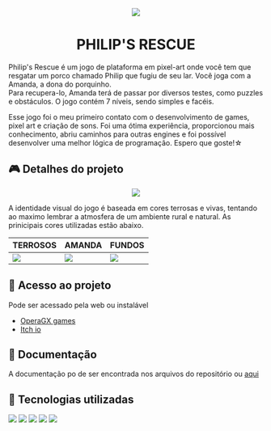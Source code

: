 <p align="center"><img src="https://github.com/Triz-z/philip-rescue/assets/132356935/ccdb2131-349b-42d7-beab-3754cf24f8dd"></p>
<h1 align="center">PHILIP'S RESCUE</h1>


<p>Philip's Rescue é um jogo de plataforma em pixel-art onde você tem que resgatar um porco chamado Philip que fugiu de seu lar. Você joga com a Amanda, a dona do porquinho.<br>Para recupera-lo, Amanda terá de passar por diversos testes, como puzzles e obstáculos. O jogo contém 7 níveis, sendo simples e facéis.</p>
<p>Esse jogo foi o meu primeiro contato com o desenvolvimento de games, pixel art e criação de sons. Foi uma ótima experiência, proporcionou mais conhecimento, abriu caminhos para outras engines e foi possível desenvolver uma melhor lógica de programação. Espero que goste!☆ </p> 

<h2>🎮 Detalhes do projeto</h2>
<p align="center"><img src="https://github.com/beaxx/philip-rescue/assets/132356935/d91cb5c5-7fc6-4a9d-8470-72c39bed0a96"></p>
<p>A identidade visual do jogo é baseada em cores terrosas e vivas, tentando ao maximo lembrar a atmosfera de um ambiente rural e natural. As prinicipais cores utilizadas estão abaixo. </p>

| TERROSOS  | AMANDA | FUNDOS | 
| ------------- | ------------- |------------- |
| <img src="https://github.com/beaxx/philip-rescue/assets/132356935/9679bbf9-673d-4deb-a524-e3c38f7c2c01">  | <img src="https://github.com/beaxx/philip-rescue/assets/132356935/963554a3-4e3c-4f60-8954-653f09bc8b51">  |  <img src="https://github.com/beaxx/philip-rescue/assets/132356935/8b00746b-7eb8-49f0-80ba-934cd1c3ba87">  |


<h2>📁 Acesso ao projeto</h2>
<p>Pode ser acessado pela web ou instalável</p>
<ul>
  <li><a href="">OperaGX games</a></li>
  <li><a href="">Itch io</a></li>
</ul>
<h2>📃 Documentação </h2>
A documentação po de ser encontrada nos arquivos do repositório ou <a href="https://github.com/beaxx/philip-rescue/files/14089675/philip.s.rescue.pdf">aqui</a>

<h2>🔨 Tecnologias utilizadas</h2>
<P>
<img src="https://img.shields.io/badge/GameMaker-darkgreen">
<img src="https://img.shields.io/badge/Pixilart-darkred">
<img src="https://img.shields.io/badge/Pixel%20Studio-red">
<img src="https://img.shields.io/badge/FL%20Studio-darkorange">
<img src="https://img.shields.io/badge/Audacity-yellow">
</P>
